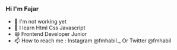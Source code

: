 ### Hi I'm Fajar

- 🔭 I'm not working yet
- 🌱 I learn Html Css Javascript 
- 😄 Frontend Developer Junior
- 📫 How to reach me : Instagram @fmhabil._ Or Twitter @fmhabil
